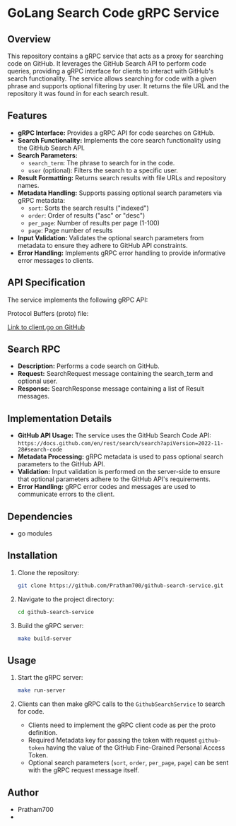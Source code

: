 # GoLang Search Code gRPC Service

## Overview

This repository contains a gRPC service that acts as a proxy for searching code on GitHub. It leverages the GitHub Search API to perform code queries, providing a gRPC interface for clients to interact with GitHub's search functionality. The service allows searching for code with a given phrase and supports optional filtering by user. It returns the file URL and the repository it was found in for each search result.

## Features

* **gRPC Interface:** Provides a gRPC API for code searches on GitHub.
* **Search Functionality:** Implements the core search functionality using the GitHub Search API.
* **Search Parameters:**
    * `search_term`: The phrase to search for in the code.
    * `user` (optional): Filters the search to a specific user.
* **Result Formatting:** Returns search results with file URLs and repository names.
* **Metadata Handling:** Supports passing optional search parameters via gRPC metadata:
    * `sort`: Sorts the search results ("indexed")
    * `order`: Order of results ("asc" or "desc")
    * `per_page`: Number of results per page (1-100)
    * `page`: Page number of results
* **Input Validation:** Validates the optional search parameters from metadata to ensure they adhere to GitHub API constraints.
* **Error Handling:** Implements gRPC error handling to provide informative error messages to clients.

## API Specification

The service implements the following gRPC API:
 
Protocol Buffers (proto) file:

[Link to client.go on GitHub](https://github.com/Pratham700/github-search-service/blob/proto/github_search.proto)

## Search RPC
- **Description:** Performs a code search on GitHub.
- **Request:** SearchRequest message containing the search_term and optional user.
- **Response:** SearchResponse message containing a list of Result messages.

## Implementation Details

* **GitHub API Usage:** The service uses the GitHub Search Code API: `https://docs.github.com/en/rest/search/search?apiVersion=2022-11-28#search-code`
* **Metadata Processing:** gRPC metadata is used to pass optional search parameters to the GitHub API.
* **Validation:** Input validation is performed on the server-side to ensure that optional parameters adhere to the GitHub API's requirements.
* **Error Handling:** gRPC error codes and messages are used to communicate errors to the client.

## Dependencies

* go modules

## Installation

1.  Clone the repository:

    ```bash
    git clone https://github.com/Pratham700/github-search-service.git
    ```

2.  Navigate to the project directory:

    ```bash
    cd github-search-service
    ```

3.  Build the gRPC server:

    ```bash
    make build-server
    ```

## Usage

1.  Start the gRPC server:

    ```bash
    make run-server
    ```

2.  Clients can then make gRPC calls to the `GithubSearchService` to search for code.

    * Clients need to implement the gRPC client code as per the proto definition.
    * Required Metadata key for passing the token with request `github-token` having the value of the GitHub Fine-Grained Personal Access Token.
    * Optional search parameters (`sort`, `order`, `per_page`, `page`) can be sent with the gRPC request message itself.

## Author

* Pratham700
* 

